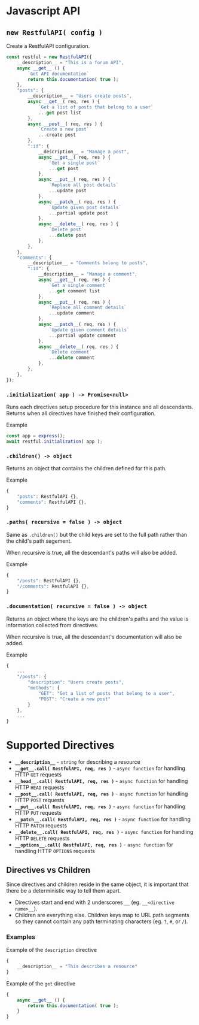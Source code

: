 # Javascript API

## `new RestfulAPI( config )`
Create a RestfulAPI configuration.

```javascript
const restful = new RestfulAPI({
    __description__ = "This is a forum API",
    async __get__ () {
        `Get API documentation`
        return this.documentation( true );
    },
    "posts": {
        __description__ = "Users create posts",
        async __get__( req, res ) {
            `Get a list of posts that belong to a user`
            ...get post list
        },
        async __post__( req, res ) {
            `Create a new post`
            ...create post
        },
        ":id": {
            __description__ = "Manage a post",
            async __get__( req, res ) {
                `Get a single post`
                ...get post
            },
            async __put__( req, res ) {
                `Replace all post details`
                ...update post
            },
            async __patch__( req, res ) {
                `Update given post details`
                ...partial update post
            },
            async __delete__( req, res ) {
                `Delete post`
                ...delete post
            },
        },
    },
    "comments": {
        __description__ = "Comments belong to posts",
        ":id": {
            __description__ = "Manage a comment",
            async __get__( req, res ) {
                `Get a single comment`
                ...get comment list
            },
            async __put__( req, res ) {
                `Replace all comment details`
                ...update comment
            },
            async __patch__( req, res ) {
                `Update given comment details`
                ...partial update comment
            },
            async __delete__( req, res ) {
                `Delete comment`
                ...delete comment
            },
        },
    },
});
```

### `.initialization( app ) -> Promise<null>`
Runs each directives setup procedure for this instance and all descendants.  Returns when all
directives have finished their configuration.

Example
```javascript
const app = express();
await restful.initialization( app );
```

### `.children() -> object`
Returns an object that contains the children defined for this path.

Example
```javascript
{
    "posts": RestfulAPI {},
    "comments": RestfulAPI {},
}
```

### `.paths( recursive = false ) -> object`
Same as `.children()` but the child keys are set to the full path rather than the child's path
segement.

When recursive is true, all the descendant's paths will also be added.

Example
```javascript
{
    "/posts": RestfulAPI {},
    "/comments": RestfulAPI {},
}
```

### `.documentation( recursive = false ) -> object`
Returns an object where the keys are the children's paths and the value is information collected
from directives.

When recursive is true, all the descendant's documentation will also be added.

Example
```javascript
{
    ...
    "/posts": {
        "description": "Users create posts",
        "methods": {
            "GET": "Get a list of posts that belong to a user",
            "POST": "Create a new post"
        }
    },
    ...
}
```


# Supported Directives

- **`__description__`** - `string` for describing a resource
- **`__get__.call( RestfulAPI, req, res )`** - `async function` for handling HTTP `GET` requests
- **`__head__.call( RestfulAPI, req, res )`** - `async function` for handling HTTP `HEAD` requests
- **`__post__.call( RestfulAPI, req, res )`** - `async function` for handling HTTP `POST` requests
- **`__put__.call( RestfulAPI, req, res )`** - `async function` for handling HTTP `PUT` requests
- **`__patch__.call( RestfulAPI, req, res )`** - `async function` for handling HTTP `PATCH` requests
- **`__delete__.call( RestfulAPI, req, res )`** - `async function` for handling HTTP `DELETE` requests
- **`__options__.call( RestfulAPI, req, res )`** - `async function` for handling HTTP `OPTIONS` requests

## Directives vs Children
Since directives and children reside in the same object, it is important that there be a
deterministic way to tell them apart.

- Directives start and end with 2 underscores `__` (eg. `__<directive name>__`).
- Children are everything else.  Children keys map to URL path segments so they cannot contain any
  path terminating characters (eg. `?`, `#`, or `/`).

### Examples
Example of the `description` directive
```javascript
{
    __description__ = "This describes a resource"
}
```

Example of the `get` directive
```javascript
{
    async __get__ () {
        return this.documentation( true );
    }
}
```
